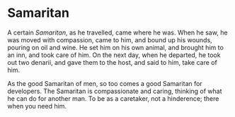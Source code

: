 Samaritan
=========

A certain _Samaritan_, as he travelled, came where he was. When he saw, he was moved with compassion, came to him, and bound up his wounds, pouring on oil and wine. He set him on his own animal, and brought him to an inn, and took care of him. On the next day, when he departed, he took out two denarii, and gave them to the host, and said to him, take care of him.

As the good Samaritan of men, so too comes a good Samaritan for developers. The Samaritan is compassionate and caring, thinking of what he can do for another man. To be as a caretaker, not a hinderence; there when you need him.
